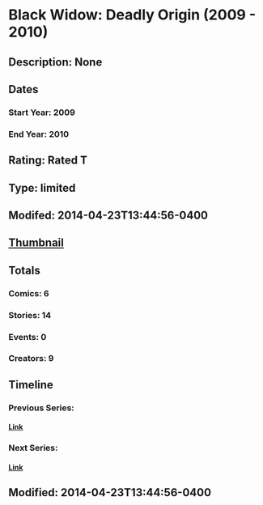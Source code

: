 # Black Widow: Deadly Origin (2009 - 2010)
## Description: None
## Dates
### Start Year: 2009
### End Year: 2010
## Rating: Rated T
## Type: limited
## Modifed: 2014-04-23T13:44:56-0400
## [Thumbnail](http://i.annihil.us/u/prod/marvel/i/mg/e/70/4bae0d015aea9.jpg)
## Totals
### Comics: 6
### Stories: 14
### Events: 0
### Creators: 9
## Timeline
### Previous Series: 
#### [Link]()
### Next Series: 
#### [Link]()
## Modified: 2014-04-23T13:44:56-0400